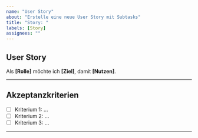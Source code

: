 ```yaml
---
name: "User Story"
about: "Erstelle eine neue User Story mit Subtasks"
title: "Story: "
labels: [Story]
assignees: ""
---
```

## User Story

Als **[Rolle]** möchte ich **[Ziel]**, damit **[Nutzen]**.

---

## Akzeptanzkriterien

- [ ]  Kriterium 1: …
- [ ]  Kriterium 2: …
- [ ]  Kriterium 3: …

---
